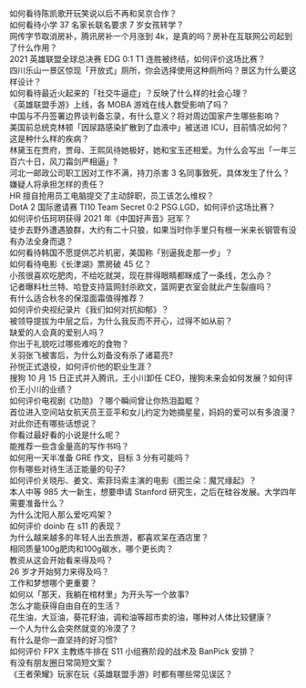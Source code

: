 如何看待陈凯歌开玩笑说以后不再和吴京合作？  
如何看待小学 37 名家长联名要求 7 岁女孩转学？  
网传字节取消房补，腾讯房补一个月涨到 4k，是真的吗？房补在互联网公司起到了什么作用？  
2021 英雄联盟全球总决赛 EDG 0:1 T1 连胜被终结，如何评价这场比赛？  
四川乐山一景区惊现「开放式」厕所，你会选择使用这种厕所吗？景区为什么要这样设计？  
如何看待最近火起来的「社交牛逼症」？反映了什么样的社会心理？  
《英雄联盟手游》上线，各 MOBA 游戏在线人数受影响了吗？  
中国与不丹签署边界谈判备忘录，有什么意义？将对周边国家产生哪些影响？  
美国前总统克林顿「因尿路感染扩散到了血液中」被送进 ICU，目前情况如何？这是种什么样的疾病？  
林黛玉在贾府，贾母、王熙凤待她极好，她和宝玉还相爱。为什么会写出「一年三百六十日，风刀霜剑严相逼」?  
河北一邮政公司职工因对工作不满，持刀杀害 3 名同事致死，具体发生了什么？嫌疑人将承担怎样的责任？  
HR 擅自抢用员工电脑提交了主动辞职，员工该怎么维权？  
DotA 2 国际邀请赛 TI10 Team Secret 0:2 PSG.LGD，如何评价这场比赛？  
如何评价伍珂玥获得 2021 年《中国好声音》冠军？  
徒步去野外遭遇狼群，大约有二十只狼，如果当时你手里只有根一米来长钢管有没有办法全身而退？  
如何看待韩国不愿提供芯片机密，美国称「别逼我走那一步」？  
如何看待电影《长津湖》票房破 45 亿？  
小孩很喜欢吃肥肉，不给吃就哭，现在胖得眼睛都眯成了一条线，怎么办？  
记者曝料杜兰特、哈登支持篮网封杀欧文，篮网更衣室会就此产生裂痕吗？  
有什么适合秋冬的保湿面霜值得推荐？  
如何评价央视纪录片《我们如何对抗抑郁》？  
被领导提拔为中层之后，为什么我反而不开心，过得不如从前？  
缺爱的人会真的爱别人吗？  
你出于礼貌吃过哪些难吃的食物？  
关羽张飞被害后，为什么刘备没有杀了诸葛亮?  
孙悦正式退役，如何评价他的职业生涯？  
搜狗 10 月 15 日正式并入腾讯，王小川卸任 CEO，搜狗未来会如何发展？如何评价王小川的业绩？  
如何评价电视剧《功勋》？哪个瞬间曾让你热泪盈眶？  
首位进入空间站女航天员王亚平和女儿约定为她摘星星，妈妈的爱可以有多浪漫？对此你还有哪些话想说？  
你看过最好看的小说是什么呢？  
能推荐一些含金量高的写作书吗？  
如何用一天半准备 GRE 作文，目标 3 分有可能吗？  
你有哪些对待生活正能量的句子?  
如何评价关晓彤、姜文、索菲玛索主演的电影《图兰朵：魔咒缘起》？  
本人中等 985 大一新生，想要申请 Stanford 研究生，之后在硅谷发展。大学四年需要准备什么？  
为什么沈阳人那么爱吃鸡架？  
如何评价 doinb 在 s11 的表现？  
为什么越来越多的年轻人出去旅游，都喜欢呆在酒店里？  
相同质量100g肥肉和100g碳水，哪个更长肉？  
教资从这会开始看来得及吗？  
26 岁才开始努力来得及吗？  
工作和梦想哪个更重要？  
如何以「那天，我躺在棺材里」为开头写一个故事?  
怎么才能获得自由自在的生活？  
花生油，大豆油，葵花籽油，调和油等超市卖的油，哪种对人体比较健康？  
一个人为什么会突然就变的冷漠了？  
有什么是你一直坚持的好习惯?  
如何评价 FPX 主教练牛排在 S11 小组赛阶段的战术及 BanPick 安排？  
有没有朋友圈日常简短文案？  
《王者荣耀》玩家在玩《英雄联盟手游》时都有哪些常见误区？  
